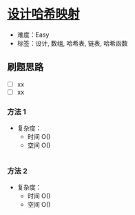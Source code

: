 # [设计哈希映射](https://leetcode-cn.com/problems/design-hashmap/)

- 难度：Easy
- 标签：设计, 数组, 哈希表, 链表, 哈希函数

## 刷题思路

- [ ] xx
- [ ] xx

### 方法 1

- 复杂度：
    - 时间 O()
    - 空间 O()

``` js

```

### 方法 2

- 复杂度：
    - 时间 O()
    - 空间 O()

``` js

```
